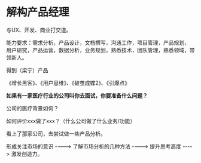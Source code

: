 # 解构产品经理

与UX、开发、商业打交道。

能力要求：需求分析，产品设计，文档撰写，沟通工作，项目管理，产品规划， 用户研究，产品运营，数据分析，业务规划，熟悉技术，团队管理，熟悉领域，带领新人。

得到（梁宁）产品

《增长黑客》、《用户思维》、《破茧成蝶2》、《引爆点》



**如果有一家医疗行业的公司叫你去面试，你要准备什么问题？**

公司的医疗背景如何？

如何评价xxx做了xxx？（什么公司做了什么业务/功能）

看上了那家公司，去尝试做一些产品分析。



形成关注市场的意识 ----> 了解市场分析的几种方法 ----> 提升思考高度 ----> 激发创造力。